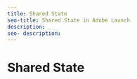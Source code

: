 ```yaml
---
title: Shared State
seo-title: Shared State in Adobe Launch
description: 
seo- description: 
---
```


# Shared State



